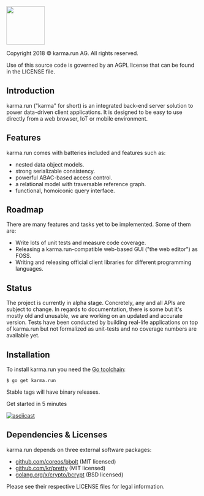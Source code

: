 <img src="https://karma.run/build/nav-logo.svg" height="100"/>

Copyright 2018 © karma.run AG. All rights reserved.

Use of this source code is governed by an AGPL license that can be found in the LICENSE file.

## Introduction

karma.run ("karma" for short) is an integrated back-end server solution to power data-driven
client applications. It is designed to be easy to use directly from a web browser, IoT or mobile environment.

## Features

karma.run comes with batteries included and features such as:
 * nested data object models.
 * strong serializable consistency.
 * powerful ABAC-based access control.
 * a relational model with traversable reference graph.
 * functional, homoiconic query interface.

## Roadmap

There are many features and tasks yet to be implemented. Some of them are:
 * Write lots of unit tests and measure code coverage.
 * Releasing a karma.run-compatible web-based GUI ("the web editor") as FOSS.
 * Writing and releasing official client libraries for different programming languages.

## Status

The project is currently in alpha stage. Concretely, any and all APIs are subject to change.
In regards to documentation, there is some but it's mostly old and unusable, we are working
on an updated and accurate version.
Tests have been conducted by building real-life applications on top of karma.run but not
formalized as unit-tests and no coverage numbers are available yet.

## Installation

To install karma.run you need the [Go toolchain](https://golang.org):

    $ go get karma.run

Stable tags will have binary releases.

Get started in 5 minutes

[![asciicast](https://asciinema.org/a/156598.png)](https://asciinema.org/a/156598)

## Dependencies & Licenses

karma.run depends on three external software packages:
 * [github.com/coreos/bbolt](https://github.com/coreos/bbolt) (MIT licensed)
 * [github.com/kr/pretty](https://github.com/kr/pretty) (MIT licensed)
 * [golang.org/x/crypto/bcrypt](https://github.com/golang/crypto) (BSD licensed)

 Please see their respective LICENSE files for legal information.
